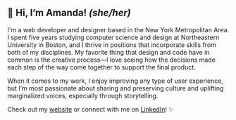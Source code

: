 ## 👋 Hi, I’m Amanda! _(she/her)_
I'm a web developer and designer based in the New York Metropolitan Area.
I spent five years studying computer science and design at Northeastern University in Boston, and I thrive in positions that incorporate skills from both of my disciplines. My favorite thing that design and code have in common is the creative process—I love seeing how the decisions made each step of the way come together to support the final product.

When it comes to my work, I enjoy improving any type of user experience, but I’m most passionate about sharing and preserving culture and uplifting marginalized voices, especially through storytelling.

Check out my [website](https://amandaescaba.com/) or connect with me on [LinkedIn](https://www.linkedin.com/in/aescaba/)! ✨

<!---
aescaba/aescaba is a ✨ special ✨ repository because its `README.md` (this file) appears on your GitHub profile.
You can click the Preview link to take a look at your changes.
--->
